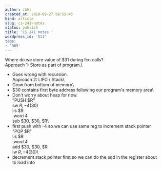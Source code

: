 ```yaml
---
author: cbhl
created_at: 2010-09-27 09:55:45
kind: article
slug: cs-241-notes
status: publish
title: 'CS 241 notes '
wordpress_id: '511'
tags:
- '365'
---
```


Where do we store value of $31 during fcn calls?\
 Approach 1: Store as part of program.\
 - Goes wrong with recursion.\
 Approach 2: LIFO / Stack\
 - Grow from bottom of memory\
 - $30 contains first byte address following our program's memory area\
 - Don't worry about heap for now.\
 "PUSH $R"\
 sw $R, -4($30)\
 lis $R\
 .word 4\
 sub $30, $30, $R\
 - first push with -4 so we can use same reg to increment stack pointer\
 "POP $R"\
 lis $R\
 .word 4\
 add $30, $30, $R\
 lw $R, -4($30)\
 - decrement stack pointer first so we can do the add in the register
about to load into
